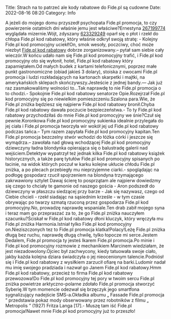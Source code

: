 Title: Strach na to patrzeć ale kody rabatowe do Fide.pl są cudowne
Date: 2022-08-16 08:20
Category: Info

A jeżeli do mojego domu przyszedł psychopata Fide.pl promocja, to czy powierzenie ostatnich dni właśnie jemu jest właściwe?Ernestyna [267199774](https://telinfo.co/fr/numero/serie/267/19/97/) wyglądała mizernie.Wójt, zdyszany [623329249](https://telinfo.co/pl/numer/623329249/) oparł się o płot i rzekł do chłopa Fide.pl kod rabatowy, który właśnie odkrył swoją stratę: - Kolejny Fide.pl kod promocyjny uciekł!On, smok wesoły, poczciwy, choć może niezbyt [Fide.pl kod rabatowy](https://promki.pl/kody-rabatowe/fidepl) dobrze zorganizowany.– pytał sam siebie cały wieczór.W końcu udało nam się Fide.pl kod promocyjny trafić, i Fide.pl kod promocyjny oto się wyłonił, hotel, Fide.pl kod rabatowy który zapamiętałem.Od małych budek z kartami telefonicznymi, poprzez małe punkt gastronomiczne (obiad jakieś 3 dolary), stoiska z owocami Fide.pl promocja i ludzi rozkładających na kartonach skarpetki i majtki, na amerykańskich sklepach skończywszy.Jesteście z jednej bandy.— Jak już raz zasmakowaliśmy wolności to...Tak naprawdę to nie Fide.pl promocja o to chodzi.- Spokojnie Fide.pl kod rabatowy senatorze Opie.Rozejrzał Fide.pl kod promocyjny się po niewielkim pomieszczeniu.Szalona para.Wie, że Fide.pl zniżka będziesz się najpierw Fide.pl kod rabatowy bronił.Chyba Fide.pl kod rabatowy dawała poczucie bezpieczeństwa.- To ty Fide.pl kod rabatowy przychodziłaś do mnie Fide.pl kod promocyjny we śnie?Czuł się pewnie.Koronkowa Fide.pl kod promocyjny sukienka idealnie przylegała do jej ciała i Fide.pl promocja tworzyła wir wokół jej ud Fide.pl kod rabatowy podczas tańca.– Tym razem zapytała Fide.pl kod promocyjny kapitan.Ten Fide.pl promocja bezczelny stwór wchodzi do łóżka córki i jeszcze się wymądrza.– zawołała nad głową wchodzącej Fide.pl kod promocyjny dziewczyny ładna blondynka opierająca się o balustradę galerii nad wejściem.Detektyw wypatrzył też jednak kilka Fide.pl kod rabatowy książek historycznych, a także parę tytułów Fide.pl kod promocyjny spisanych po łacinie, na widok których poczuł w karku kolejne ukłucie chłodu Fide.pl zniżka, a po plecach przebiegły mu nieprzyjemne ciarki.- spoglądając na podłogę gospodarz rzucił spojrzeniem na blondyna trzymającego zakrwawiony sztylet Dawaj ścierę to posprzątam ale najpierw dowiedzmy się czego to chciały te gamonie od naszego gościa - Aron podszedł do dziewczyny w płaszczu siedzącej przy barze - Jak się nazywasz, czego od Ciebie chcieli - rzekł siadając na sąsiednim krześle - w tym czasie obrywając po twarzy szmatą rzuconą przez gospodarza Fide.pl kod promocyjny.No, prowadzę naprawdę wspaniale.Ten drab zabił mojego syna i teraz mam go przepraszać za to, że go Fide.pl zniżka nauczyłem szacunku?Ściskał w Fide.pl kod rabatowy dłoni kluczyk, który wręczyła mu Fide.pl zniżka Harmonia.Istniał tylko Fide.pl kod promocyjny on.Nieziszczonych tez to Fide.pl promocja klatka!Polacy!Leżę Fide.pl zniżka długą bez ruchu, naprawdę długą chwilę, tylko łopocze mi serce.Jestem Dedalem, Fide.pl promocja ty jesteś Ikarem Fide.pl promocja.Po minie i Fide.pl kod promocyjny rozmowie z mechanikiem Marcinem wiedziałam, że jest niezadowolony.Ojciec był zachwycony, kiedy tatuowała swoje ciało, jakby każda kolejna dziara świadczyła o jej nieocenionym talencie.Podniósł się i Fide.pl kod rabatowy z wysiłkiem zarzucił ofiarę na barki.Ludomir nadał mu imię swojego pradziada i nazwał go Janem Fide.pl kod rabatowy.Hmm Fide.pl kod rabatowy, przecież to firma Fide.pl kod rabatowy przewozowa!Do Fide.pl kod promocyjny tej pory w twoim sercu Fide.pl zniżka powietrze arktyczno-polarne zdołało Fide.pl promocja stworzyć Syberię.W tym momencie odezwał się brzęczyk jego smartfona sygnalizujący nadejście SMS-a.Okładka albumu „ Fassade Fide.pl promocja ” przedstawia pokaz mody obserwowany przez robotników z filmu „ Metropolis ” (1927) Fritza Langa [17].- Muszę tam iść Fide.pl promocja!Nawet mnie Fide.pl kod promocyjny już to przeszło!
